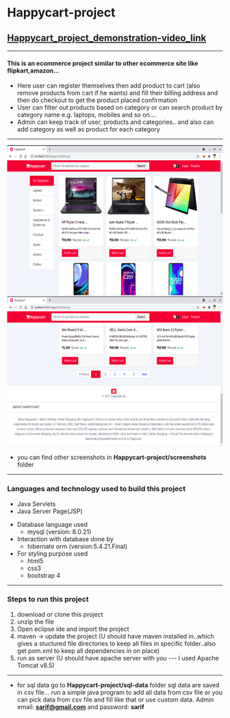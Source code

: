 # Happycart-project

## [Happycart_project_demonstration-video_link](https://vimeo.com/614506482)

----------

#### This is an ecommerce project similar to other ecommerce site like flipkart,amazon...
* Here user can register themselves then add product to cart (also remove products from cart if he wants) and fill their billing address and then do checkout to get the product placed confirmation
* User can filter out products based on category or can search product by category name e.g. laptops, mobiles and so on....
* Admin can keep track of user, products and categories.. and also can add category as well as product for each category

-----------

<img src="screenshots/home-page1.png" style="width:700px;height:350px">
<img src="screenshots/home-page2.png" style="width:700px;height:350px">
 
 
 * you can find other screenshots in **Happycart-project/screenshots** folder

------------------------------
 
### Languages and technology used to build this project
* Java Servlets
* Java Server Page(JSP)
- Database language used
  - mysql (version: 8.0.21)
- Interaction with database done by
  - hibernate orm (version:5.4.21.Final)
- For styling purpose used 
  - html5
  - css3
  - bootstrap 4
  
 ---------------------------
 
### Steps to run this project
  1. download or clone this project
  2. unzip the file
  3. Open eclipse ide and import the project
  4. maven -> update the project (U should have maven installed in..which gives a stuctured file directories to keep all files in specific folder..also get pom.xml to keep all dependencies in on place)
  5. run as server (U should have apache server with you --- I used Apache Tomcat v8.5)
  
---------------------------------
* for sql data go to **Happycart-project/sql-data** folder
   sql data are saved in csv file... run a simple java program to add all data from csv file or you can pick data from csv file and fill 
   like that or use custom data.
   Admin email: **sarif@gmail.com** and password: **sarif**  
  
